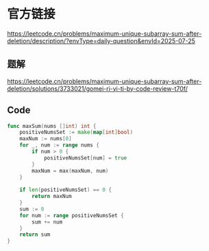 # 官方链接
https://leetcode.cn/problems/maximum-unique-subarray-sum-after-deletion/description/?envType=daily-question&envId=2025-07-25

## 题解
https://leetcode.cn/problems/maximum-unique-subarray-sum-after-deletion/solutions/3733021/gomei-ri-yi-ti-by-code-review-t70f/

## Code
```go
func maxSum(nums []int) int {
    positiveNumsSet := make(map[int]bool)
    maxNum := nums[0]
    for _, num := range nums {
        if num > 0 {
            positiveNumsSet[num] = true
        }
        maxNum = max(maxNum, num)
    }
    
    if len(positiveNumsSet) == 0 {
        return maxNum
    }
    sum := 0
    for num := range positiveNumsSet {
        sum += num
    }
    return sum
}
```